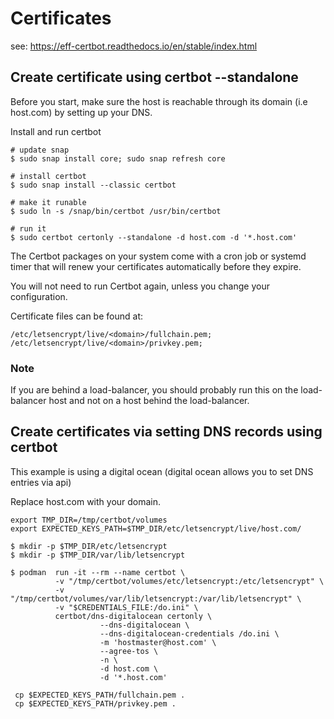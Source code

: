 # Certificates

see: https://eff-certbot.readthedocs.io/en/stable/index.html

## Create certificate using certbot --standalone

Before you start, make sure the host is reachable through its domain (i.e host.com) by setting up your DNS.

Install and run certbot

```
# update snap
$ sudo snap install core; sudo snap refresh core

# install certbot
$ sudo snap install --classic certbot

# make it runable
$ sudo ln -s /snap/bin/certbot /usr/bin/certbot

# run it
$ sudo certbot certonly --standalone -d host.com -d '*.host.com'
```

The Certbot packages on your system come with a cron job or systemd timer that will renew your certificates automatically 
before they expire. 

You will not need to run Certbot again, unless you change your configuration. 

Certificate files can be found at:

```
/etc/letsencrypt/live/<domain>/fullchain.pem;
/etc/letsencrypt/live/<domain>/privkey.pem;
```    

### Note

If you are behind a load-balancer, you should probably run this on the load-balancer host and not on 
a host behind the load-balancer.

## Create certificates via setting DNS records using certbot

This example is using a digital ocean (digital ocean allows you to set DNS entries via api)

Replace host.com with your domain.

```
export TMP_DIR=/tmp/certbot/volumes
export EXPECTED_KEYS_PATH=$TMP_DIR/etc/letsencrypt/live/host.com/

$ mkdir -p $TMP_DIR/etc/letsencrypt
$ mkdir -p $TMP_DIR/var/lib/letsencrypt

$ podman  run -it --rm --name certbot \
          -v "/tmp/certbot/volumes/etc/letsencrypt:/etc/letsencrypt" \
          -v "/tmp/certbot/volumes/var/lib/letsencrypt:/var/lib/letsencrypt" \
          -v "$CREDENTIALS_FILE:/do.ini" \
          certbot/dns-digitalocean certonly \
                    --dns-digitalocean \
                    --dns-digitalocean-credentials /do.ini \
                    -m 'hostmaster@host.com' \
                    --agree-tos \
                    -n \
                    -d host.com \
                    -d '*.host.com'

 cp $EXPECTED_KEYS_PATH/fullchain.pem .
 cp $EXPECTED_KEYS_PATH/privkey.pem .
